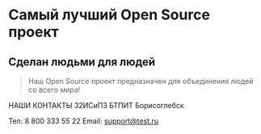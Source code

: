 # Самый лучший Open Source проект

## Сделан людьми для людей

> Наш Open Source проект предназначен для объединения людей со всего мира!

НАШИ КОНТАКТЫ 
32ИСиП3 БТПИТ Борисоглебск

Тел: 8 800 333 55 22
Email: support@test.ru

